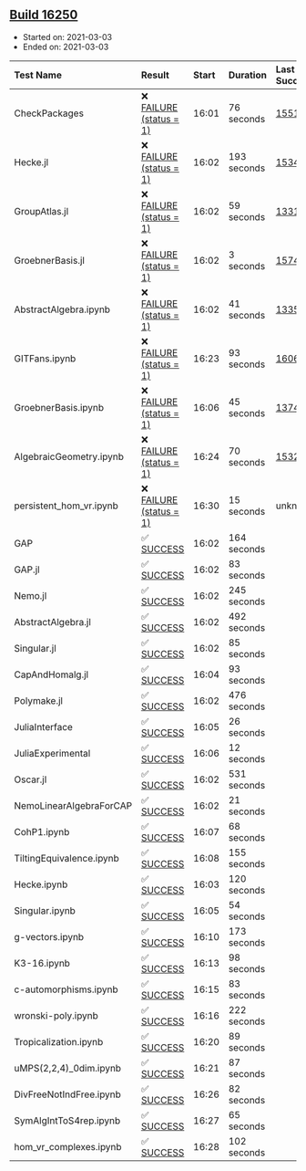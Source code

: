 ## [Build 16250](https://oscarci.mathematik.uni-kl.de/job/oscar/16250/)

* Started on: 2021-03-03
* Ended on: 2021-03-03

| Test Name    | Result | Start | Duration | Last Success | First Failure |
|:-------------|:-------|:------|:---------|:-------------|:--------------|
| CheckPackages | ❌ [FAILURE (status = 1)](https://oscarci.mathematik.uni-kl.de/job/oscar/16250/artifact/logs/build-16250/CheckPackages.log) | 16:01 | 76 seconds | [15514](https://oscarci.mathematik.uni-kl.de/job/oscar/15514/) | [15515](https://oscarci.mathematik.uni-kl.de/job/oscar/15515/) |
| Hecke.jl | ❌ [FAILURE (status = 1)](https://oscarci.mathematik.uni-kl.de/job/oscar/16250/artifact/logs/build-16250/Hecke.jl.log) | 16:02 | 193 seconds | [15344](https://oscarci.mathematik.uni-kl.de/job/oscar/15344/) | [15348](https://oscarci.mathematik.uni-kl.de/job/oscar/15348/) |
| GroupAtlas.jl | ❌ [FAILURE (status = 1)](https://oscarci.mathematik.uni-kl.de/job/oscar/16250/artifact/logs/build-16250/GroupAtlas.jl.log) | 16:02 | 59 seconds | [13311](https://oscarci.mathematik.uni-kl.de/job/oscar/13311/) | [13312](https://oscarci.mathematik.uni-kl.de/job/oscar/13312/) |
| GroebnerBasis.jl | ❌ [FAILURE (status = 1)](https://oscarci.mathematik.uni-kl.de/job/oscar/16250/artifact/logs/build-16250/GroebnerBasis.jl.log) | 16:02 | 3 seconds | [15745](https://oscarci.mathematik.uni-kl.de/job/oscar/15745/) | [15746](https://oscarci.mathematik.uni-kl.de/job/oscar/15746/) |
| AbstractAlgebra.ipynb | ❌ [FAILURE (status = 1)](https://oscarci.mathematik.uni-kl.de/job/oscar/16250/artifact/logs/build-16250/AbstractAlgebra.ipynb.log) | 16:02 | 41 seconds | [13355](https://oscarci.mathematik.uni-kl.de/job/oscar/13355/) | [13356](https://oscarci.mathematik.uni-kl.de/job/oscar/13356/) |
| GITFans.ipynb | ❌ [FAILURE (status = 1)](https://oscarci.mathematik.uni-kl.de/job/oscar/16250/artifact/logs/build-16250/GITFans.ipynb.log) | 16:23 | 93 seconds | [16068](https://oscarci.mathematik.uni-kl.de/job/oscar/16068/) | [16069](https://oscarci.mathematik.uni-kl.de/job/oscar/16069/) |
| GroebnerBasis.ipynb | ❌ [FAILURE (status = 1)](https://oscarci.mathematik.uni-kl.de/job/oscar/16250/artifact/logs/build-16250/GroebnerBasis.ipynb.log) | 16:06 | 45 seconds | [13748](https://oscarci.mathematik.uni-kl.de/job/oscar/13748/) | [13749](https://oscarci.mathematik.uni-kl.de/job/oscar/13749/) |
| AlgebraicGeometry.ipynb | ❌ [FAILURE (status = 1)](https://oscarci.mathematik.uni-kl.de/job/oscar/16250/artifact/logs/build-16250/AlgebraicGeometry.ipynb.log) | 16:24 | 70 seconds | [15322](https://oscarci.mathematik.uni-kl.de/job/oscar/15322/) | [15323](https://oscarci.mathematik.uni-kl.de/job/oscar/15323/) |
| persistent_hom_vr.ipynb | ❌ [FAILURE (status = 1)](https://oscarci.mathematik.uni-kl.de/job/oscar/16250/artifact/logs/build-16250/persistent_hom_vr.ipynb.log) | 16:30 | 15 seconds | unknown | unknown |
| GAP | ✅ [SUCCESS](https://oscarci.mathematik.uni-kl.de/job/oscar/16250/artifact/logs/build-16250/GAP.log) | 16:02 | 164 seconds |  |  |
| GAP.jl | ✅ [SUCCESS](https://oscarci.mathematik.uni-kl.de/job/oscar/16250/artifact/logs/build-16250/GAP.jl.log) | 16:02 | 83 seconds |  |  |
| Nemo.jl | ✅ [SUCCESS](https://oscarci.mathematik.uni-kl.de/job/oscar/16250/artifact/logs/build-16250/Nemo.jl.log) | 16:02 | 245 seconds |  |  |
| AbstractAlgebra.jl | ✅ [SUCCESS](https://oscarci.mathematik.uni-kl.de/job/oscar/16250/artifact/logs/build-16250/AbstractAlgebra.jl.log) | 16:02 | 492 seconds |  |  |
| Singular.jl | ✅ [SUCCESS](https://oscarci.mathematik.uni-kl.de/job/oscar/16250/artifact/logs/build-16250/Singular.jl.log) | 16:02 | 85 seconds |  |  |
| CapAndHomalg.jl | ✅ [SUCCESS](https://oscarci.mathematik.uni-kl.de/job/oscar/16250/artifact/logs/build-16250/CapAndHomalg.jl.log) | 16:04 | 93 seconds |  |  |
| Polymake.jl | ✅ [SUCCESS](https://oscarci.mathematik.uni-kl.de/job/oscar/16250/artifact/logs/build-16250/Polymake.jl.log) | 16:02 | 476 seconds |  |  |
| JuliaInterface | ✅ [SUCCESS](https://oscarci.mathematik.uni-kl.de/job/oscar/16250/artifact/logs/build-16250/JuliaInterface.log) | 16:05 | 26 seconds |  |  |
| JuliaExperimental | ✅ [SUCCESS](https://oscarci.mathematik.uni-kl.de/job/oscar/16250/artifact/logs/build-16250/JuliaExperimental.log) | 16:06 | 12 seconds |  |  |
| Oscar.jl | ✅ [SUCCESS](https://oscarci.mathematik.uni-kl.de/job/oscar/16250/artifact/logs/build-16250/Oscar.jl.log) | 16:02 | 531 seconds |  |  |
| NemoLinearAlgebraForCAP | ✅ [SUCCESS](https://oscarci.mathematik.uni-kl.de/job/oscar/16250/artifact/logs/build-16250/NemoLinearAlgebraForCAP.log) | 16:02 | 21 seconds |  |  |
| CohP1.ipynb | ✅ [SUCCESS](https://oscarci.mathematik.uni-kl.de/job/oscar/16250/artifact/logs/build-16250/CohP1.ipynb.log) | 16:07 | 68 seconds |  |  |
| TiltingEquivalence.ipynb | ✅ [SUCCESS](https://oscarci.mathematik.uni-kl.de/job/oscar/16250/artifact/logs/build-16250/TiltingEquivalence.ipynb.log) | 16:08 | 155 seconds |  |  |
| Hecke.ipynb | ✅ [SUCCESS](https://oscarci.mathematik.uni-kl.de/job/oscar/16250/artifact/logs/build-16250/Hecke.ipynb.log) | 16:03 | 120 seconds |  |  |
| Singular.ipynb | ✅ [SUCCESS](https://oscarci.mathematik.uni-kl.de/job/oscar/16250/artifact/logs/build-16250/Singular.ipynb.log) | 16:05 | 54 seconds |  |  |
| g-vectors.ipynb | ✅ [SUCCESS](https://oscarci.mathematik.uni-kl.de/job/oscar/16250/artifact/logs/build-16250/g-vectors.ipynb.log) | 16:10 | 173 seconds |  |  |
| K3-16.ipynb | ✅ [SUCCESS](https://oscarci.mathematik.uni-kl.de/job/oscar/16250/artifact/logs/build-16250/K3-16.ipynb.log) | 16:13 | 98 seconds |  |  |
| c-automorphisms.ipynb | ✅ [SUCCESS](https://oscarci.mathematik.uni-kl.de/job/oscar/16250/artifact/logs/build-16250/c-automorphisms.ipynb.log) | 16:15 | 83 seconds |  |  |
| wronski-poly.ipynb | ✅ [SUCCESS](https://oscarci.mathematik.uni-kl.de/job/oscar/16250/artifact/logs/build-16250/wronski-poly.ipynb.log) | 16:16 | 222 seconds |  |  |
| Tropicalization.ipynb | ✅ [SUCCESS](https://oscarci.mathematik.uni-kl.de/job/oscar/16250/artifact/logs/build-16250/Tropicalization.ipynb.log) | 16:20 | 89 seconds |  |  |
| uMPS(2,2,4)_0dim.ipynb | ✅ [SUCCESS](https://oscarci.mathematik.uni-kl.de/job/oscar/16250/artifact/logs/build-16250/uMPS-2-2-4-_0dim.ipynb.log) | 16:21 | 87 seconds |  |  |
| DivFreeNotIndFree.ipynb | ✅ [SUCCESS](https://oscarci.mathematik.uni-kl.de/job/oscar/16250/artifact/logs/build-16250/DivFreeNotIndFree.ipynb.log) | 16:26 | 82 seconds |  |  |
| SymAlgIntToS4rep.ipynb | ✅ [SUCCESS](https://oscarci.mathematik.uni-kl.de/job/oscar/16250/artifact/logs/build-16250/SymAlgIntToS4rep.ipynb.log) | 16:27 | 65 seconds |  |  |
| hom_vr_complexes.ipynb | ✅ [SUCCESS](https://oscarci.mathematik.uni-kl.de/job/oscar/16250/artifact/logs/build-16250/hom_vr_complexes.ipynb.log) | 16:28 | 102 seconds |  |  |
